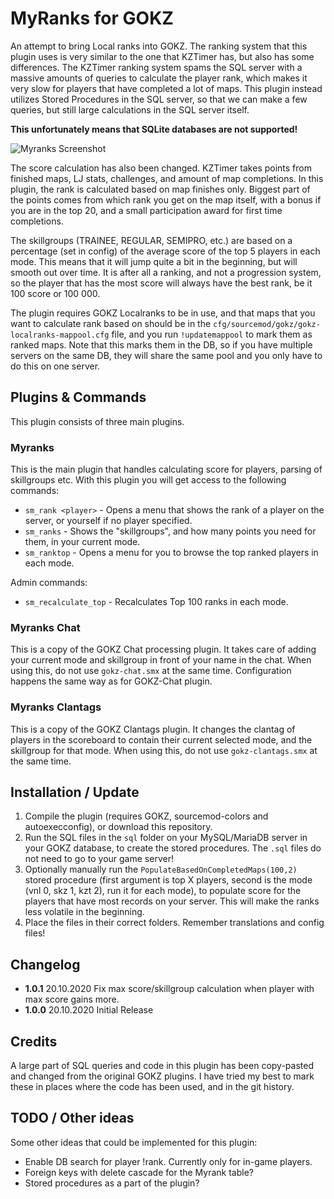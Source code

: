 # MyRanks for GOKZ

An attempt to bring Local ranks into GOKZ. The ranking system that this plugin uses is very similar to the one that
KZTimer has, but also has some differences. The KZTimer ranking system spams the SQL server with a massive amounts of
queries to calculate the player rank, which makes it very slow for players that have completed a lot of maps. This
plugin instead utilizes Stored Procedures in the SQL server, so that we can make a few queries, but still large
calculations in the SQL server itself.

**This unfortunately means that SQLite databases are not supported!**

![Myranks Screenshot](https://github.com/walliski/myranks-for-gokz/blob/main/myrank_screenshots.png?raw=true)

The score calculation has also been changed. KZTimer takes points from finished maps, LJ stats, challenges, and amount
of map completions. In this plugin, the rank is calculated based on map finishes only. Biggest part of the points comes
from which rank you get on the map itself, with a bonus if you are in the top 20, and a small participation award for
first time completions.

The skillgroups (TRAINEE, REGULAR, SEMIPRO, etc.) are based on a percentage (set in config) of the average score of the
top 5 players in each mode. This means that it will jump quite a bit in the beginning, but will smooth out over time. It
is after all a ranking, and not a progression system, so the player that has the most score will always have the best
rank, be it 100 score or 100 000.

The plugin requires GOKZ Localranks to be in use, and that maps that you want to calculate rank based on should be in
the `cfg/sourcemod/gokz/gokz-localranks-mappool.cfg` file, and you run `!updatemappool` to mark them as ranked maps.
Note that this marks them in the DB, so if you have multiple servers on the same DB, they will share the same pool and
you only have to do this on one server.

## Plugins & Commands

This plugin consists of three main plugins.

### Myranks

This is the main plugin that handles calculating score for players, parsing of skillgroups etc. With this plugin you
will get access to the following commands:

* `sm_rank <player>` - Opens a menu that shows the rank of a player on the server, or yourself if no player specified.
* `sm_ranks` - Shows the "skillgroups", and how many points you need for them, in your current mode.
* `sm_ranktop` - Opens a menu for you to browse the top ranked players in each mode.

Admin commands:

* `sm_recalculate_top` - Recalculates Top 100 ranks in each mode.

### Myranks Chat

This is a copy of the GOKZ Chat processing plugin. It takes care of adding your current mode and skillgroup in front of
your name in the chat. When using this, do not use `gokz-chat.smx` at the same time. Configuration happens the same way
as for GOKZ-Chat plugin.

### Myranks Clantags

This is a copy of the GOKZ Clantags plugin. It changes the clantag of players in the scoreboard to contain their current
selected mode, and the skillgroup for that mode. When using this, do not use `gokz-clantags.smx` at the same time.

## Installation / Update

1. Compile the plugin (requires GOKZ, sourcemod-colors and autoexecconfig), or download this repository.
2. Run the SQL files in the `sql` folder on your MySQL/MariaDB server in your GOKZ database, to create the stored
   procedures. The `.sql` files do not need to go to your game server!
3. Optionally manually run the `PopulateBasedOnCompletedMaps(100,2)` stored procedure (first argument is top X players, 
   second is the mode (vnl 0, skz 1, kzt 2), run it for each mode), to populate score for the players that have most
   records on your server. This will make the ranks less volatile in the beginning.
3. Place the files in their correct folders. Remember translations and config files!

## Changelog

* **1.0.1** 20.10.2020
  Fix max score/skillgroup calculation when player with max score gains more.
* **1.0.0** 20.10.2020
  Initial Release

## Credits

A large part of SQL queries and code in this plugin has been copy-pasted and changed from the original GOKZ plugins. I
have tried my best to mark these in places where the code has been used, and in the git history.

## TODO / Other ideas

Some other ideas that could be implemented for this plugin:

* Enable DB search for player !rank. Currently only for in-game players.
* Foreign keys with delete cascade for the Myrank table?
* Stored procedures as a part of the plugin?
